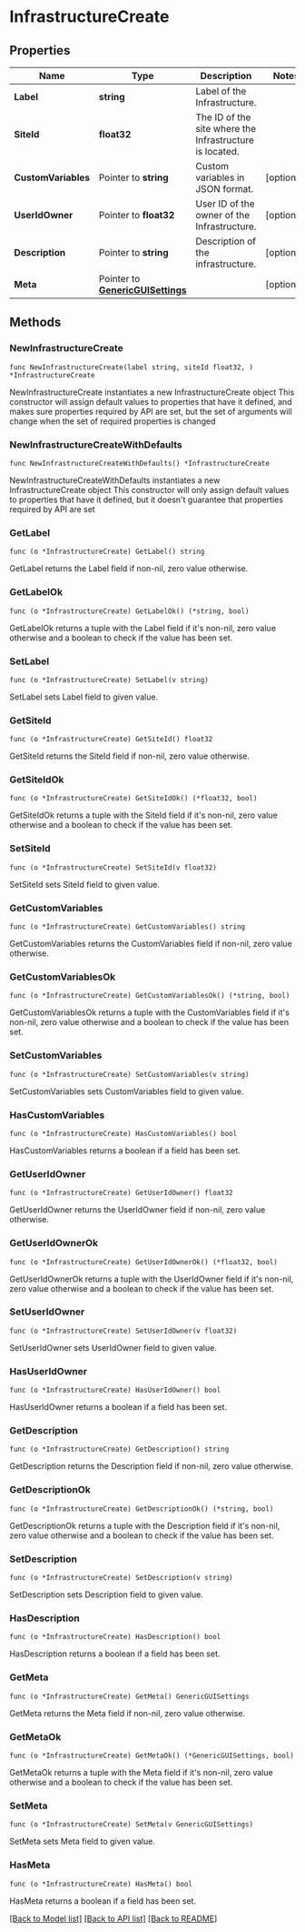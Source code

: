 # InfrastructureCreate

## Properties

Name | Type | Description | Notes
------------ | ------------- | ------------- | -------------
**Label** | **string** | Label of the Infrastructure. | 
**SiteId** | **float32** | The ID of the site where the Infrastructure is located. | 
**CustomVariables** | Pointer to **string** | Custom variables in JSON format. | [optional] 
**UserIdOwner** | Pointer to **float32** | User ID of the owner of the Infrastructure. | [optional] 
**Description** | Pointer to **string** | Description of the infrastructure. | [optional] 
**Meta** | Pointer to [**GenericGUISettings**](GenericGUISettings.md) |  | [optional] 

## Methods

### NewInfrastructureCreate

`func NewInfrastructureCreate(label string, siteId float32, ) *InfrastructureCreate`

NewInfrastructureCreate instantiates a new InfrastructureCreate object
This constructor will assign default values to properties that have it defined,
and makes sure properties required by API are set, but the set of arguments
will change when the set of required properties is changed

### NewInfrastructureCreateWithDefaults

`func NewInfrastructureCreateWithDefaults() *InfrastructureCreate`

NewInfrastructureCreateWithDefaults instantiates a new InfrastructureCreate object
This constructor will only assign default values to properties that have it defined,
but it doesn't guarantee that properties required by API are set

### GetLabel

`func (o *InfrastructureCreate) GetLabel() string`

GetLabel returns the Label field if non-nil, zero value otherwise.

### GetLabelOk

`func (o *InfrastructureCreate) GetLabelOk() (*string, bool)`

GetLabelOk returns a tuple with the Label field if it's non-nil, zero value otherwise
and a boolean to check if the value has been set.

### SetLabel

`func (o *InfrastructureCreate) SetLabel(v string)`

SetLabel sets Label field to given value.


### GetSiteId

`func (o *InfrastructureCreate) GetSiteId() float32`

GetSiteId returns the SiteId field if non-nil, zero value otherwise.

### GetSiteIdOk

`func (o *InfrastructureCreate) GetSiteIdOk() (*float32, bool)`

GetSiteIdOk returns a tuple with the SiteId field if it's non-nil, zero value otherwise
and a boolean to check if the value has been set.

### SetSiteId

`func (o *InfrastructureCreate) SetSiteId(v float32)`

SetSiteId sets SiteId field to given value.


### GetCustomVariables

`func (o *InfrastructureCreate) GetCustomVariables() string`

GetCustomVariables returns the CustomVariables field if non-nil, zero value otherwise.

### GetCustomVariablesOk

`func (o *InfrastructureCreate) GetCustomVariablesOk() (*string, bool)`

GetCustomVariablesOk returns a tuple with the CustomVariables field if it's non-nil, zero value otherwise
and a boolean to check if the value has been set.

### SetCustomVariables

`func (o *InfrastructureCreate) SetCustomVariables(v string)`

SetCustomVariables sets CustomVariables field to given value.

### HasCustomVariables

`func (o *InfrastructureCreate) HasCustomVariables() bool`

HasCustomVariables returns a boolean if a field has been set.

### GetUserIdOwner

`func (o *InfrastructureCreate) GetUserIdOwner() float32`

GetUserIdOwner returns the UserIdOwner field if non-nil, zero value otherwise.

### GetUserIdOwnerOk

`func (o *InfrastructureCreate) GetUserIdOwnerOk() (*float32, bool)`

GetUserIdOwnerOk returns a tuple with the UserIdOwner field if it's non-nil, zero value otherwise
and a boolean to check if the value has been set.

### SetUserIdOwner

`func (o *InfrastructureCreate) SetUserIdOwner(v float32)`

SetUserIdOwner sets UserIdOwner field to given value.

### HasUserIdOwner

`func (o *InfrastructureCreate) HasUserIdOwner() bool`

HasUserIdOwner returns a boolean if a field has been set.

### GetDescription

`func (o *InfrastructureCreate) GetDescription() string`

GetDescription returns the Description field if non-nil, zero value otherwise.

### GetDescriptionOk

`func (o *InfrastructureCreate) GetDescriptionOk() (*string, bool)`

GetDescriptionOk returns a tuple with the Description field if it's non-nil, zero value otherwise
and a boolean to check if the value has been set.

### SetDescription

`func (o *InfrastructureCreate) SetDescription(v string)`

SetDescription sets Description field to given value.

### HasDescription

`func (o *InfrastructureCreate) HasDescription() bool`

HasDescription returns a boolean if a field has been set.

### GetMeta

`func (o *InfrastructureCreate) GetMeta() GenericGUISettings`

GetMeta returns the Meta field if non-nil, zero value otherwise.

### GetMetaOk

`func (o *InfrastructureCreate) GetMetaOk() (*GenericGUISettings, bool)`

GetMetaOk returns a tuple with the Meta field if it's non-nil, zero value otherwise
and a boolean to check if the value has been set.

### SetMeta

`func (o *InfrastructureCreate) SetMeta(v GenericGUISettings)`

SetMeta sets Meta field to given value.

### HasMeta

`func (o *InfrastructureCreate) HasMeta() bool`

HasMeta returns a boolean if a field has been set.


[[Back to Model list]](../README.md#documentation-for-models) [[Back to API list]](../README.md#documentation-for-api-endpoints) [[Back to README]](../README.md)


